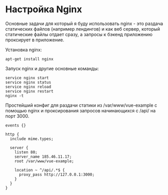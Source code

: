 # Настройка Nginx

Основные задачи для который я буду использовать nginx - это раздача статических файлов (например лендингов) и как веб сервер, который статические файлы отдает сразу, а запросы к бэкенд приложению проксирует в приложение.

Установка nginx:

```shell
apt-get install nginx
```

Запуск nginx и другие основные команды:

```shell
service nginx start
service nginx status
service nginx reload
service nginx restart
nginx -t
```

Простейший конфиг для раздачи статики из /var/www/vue-example с помощью nginx и проксирования запросов начинающихся с /api/ на порт 3000.

```nginx
events {}

http {
  include mime.types;

  server {
    listen 80;
    server_name 185.46.11.17;
    root /var/www/vue-example;

    location ~ ^/api/.*$ {
      proxy_pass http://127.0.0.1:3000;
    }
  }
}
```
